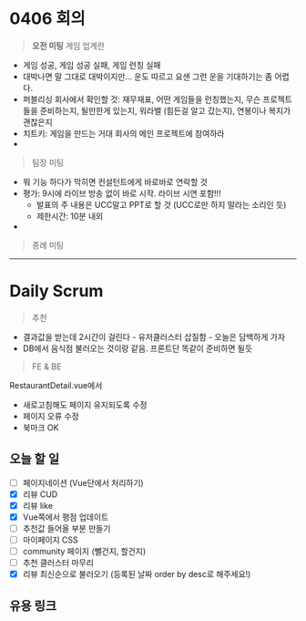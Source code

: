# 0406 회의

> **오전 미팅**
게임 업계란

- 게임 성공, 게임 성공 실패, 게임 런칭 실패
- 대박나면 말 그대로 대박이지만... 운도 따르고 요샌 그런 운을 기대하기는 좀 어렵다.
- 퍼블리싱 회사에서 확인할 것: 재무재표, 어떤 게임들을 런칭했는지, 무슨 프로젝트들을 준비하는지, 될만한게 있는지, 워라밸 (힘든걸 알고 갔는지), 연봉이나 복지가 괜찮은지
- 치트키: 게임을 만드는 거대 회사의 메인 프로젝트에 참여하라
- 

> 팀장 미팅

- 뭐 기능 하다가 막히면 컨설턴트에게 바로바로 연락할 것
- 평가: 9시에 라이브 방송 없이 바로 시작. 라이브 시연 포함!!!
    - 발표의 주 내용은 UCC말고 PPT로 할 것 (UCC로만 하지 말라는 소리인 듯)
    - 제한시간: 10분 내외
- 

> 종례 미팅

---

# Daily Scrum

> 추천

- 결과값을 받는데 2시간이 걸린다 - 유저클러스터 삽질함 - 오늘은 담백하게 가자
- DB에서 음식점 불러오는 것이랑 같음. 프론트단 똑같이 준비하면 될듯

> FE & BE

RestaurantDetail.vue에서

- 새로고침해도 페이지 유지되도록 수정
- 페이지 오류 수정
- 북마크 OK

## 오늘 할 일

- [ ]  페이지네이션 (Vue단에서 처리하기)
- [x]  리뷰 CUD
- [x]  리뷰 like
- [x]  Vue쪽에서 평점 업데이트
- [ ]  추천값 들어올 부분 만들기
- [ ]  마이페이지 CSS
- [ ]  community 페이지 (뺄건지, 할건지)
- [ ]  추천 클러스터 마무리
- [x]  리뷰 최신순으로 불러오기 (등록된 날짜 order by desc로 해주세요!)

## 유용 링크